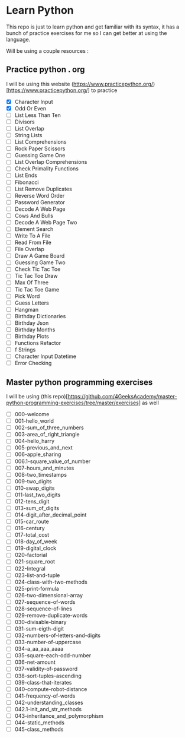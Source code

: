 # Learn Python

This repo is just to learn python and get familiar with its syntax, it has a bunch of practice exercises for me so I can get better at using the language.

Will be using a couple resources :

## Practice python . org

I will be using this website (https://www.practicepython.org/)[https://www.practicepython.org/] to practice 

- [x] Character Input 
- [x] Odd Or Even 
- [ ] List Less Than Ten  
- [ ] Divisors  
- [ ] List Overlap  
- [ ] String Lists  
- [ ] List Comprehensions  
- [ ] Rock Paper Scissors   
- [ ] Guessing Game One   
- [ ] List Overlap Comprehensions  
- [ ] Check Primality Functions   
- [ ] List Ends 
- [ ] Fibonacci  
- [ ] List Remove Duplicates  
- [ ] Reverse Word Order   
- [ ] Password Generator    
- [ ] Decode A Web Page    
- [ ] Cows And Bulls   
- [ ] Decode A Web Page Two    
- [ ] Element Search 
- [ ] Write To A File 
- [ ] Read From File 
- [ ] File Overlap  
- [ ] Draw A Game Board  
- [ ] Guessing Game Two   
- [ ] Check Tic Tac Toe  
- [ ] Tic Tac Toe Draw  
- [ ] Max Of Three 
- [ ] Tic Tac Toe Game   
- [ ] Pick Word  
- [ ] Guess Letters  
- [ ] Hangman  
- [ ] Birthday Dictionaries 
- [ ] Birthday Json  
- [ ] Birthday Months  
- [ ] Birthday Plots   
- [ ] Functions Refactor  
- [ ] f Strings 
- [ ] Character Input Datetime 
- [ ] Error Checking   

## Master python programming exercises 

I will be using (this repo)[https://github.com/4GeeksAcademy/master-python-programming-exercises/tree/master/exercises] as well

- [ ] 000-welcome
- [ ] 001-hello_world
- [ ] 002-sum_of_three_numbers
- [ ] 003-area_of_right_triangle
- [ ] 004-hello_harry
- [ ] 005-previous_and_next
- [ ] 006-apple_sharing
- [ ] 006.1-square_value_of_number
- [ ] 007-hours_and_minutes
- [ ] 008-two_timestamps
- [ ] 009-two_digits
- [ ] 010-swap_digits
- [ ] 011-last_two_digits
- [ ] 012-tens_digit
- [ ] 013-sum_of_digits
- [ ] 014-digit_after_decimal_point
- [ ] 015-car_route
- [ ] 016-century
- [ ] 017-total_cost
- [ ] 018-day_of_week
- [ ] 019-digital_clock
- [ ] 020-factorial
- [ ] 021-square_root
- [ ] 022-Integral
- [ ] 023-list-and-tuple
- [ ] 024-class-with-two-methods
- [ ] 025-print-formula
- [ ] 026-two-dimensional-array
- [ ] 027-sequence-of-words
- [ ] 028-sequence-of-lines
- [ ] 029-remove-duplicate-words
- [ ] 030-divisable-binary
- [ ] 031-sum-eigth-digit
- [ ] 032-numbers-of-letters-and-digits
- [ ] 033-number-of-uppercase
- [ ] 034-a_aa_aaa_aaaa
- [ ] 035-square-each-odd-number
- [ ] 036-net-amount
- [ ] 037-validity-of-password
- [ ] 038-sort-tuples-ascending
- [ ] 039-class-that-iterates
- [ ] 040-compute-robot-distance
- [ ] 041-frequency-of-words
- [ ] 042-understanding_classes
- [ ] 042.1-init_and_str_methods
- [ ] 043-inheritance_and_polymorphism
- [ ] 044-static_methods
- [ ] 045-class_methods